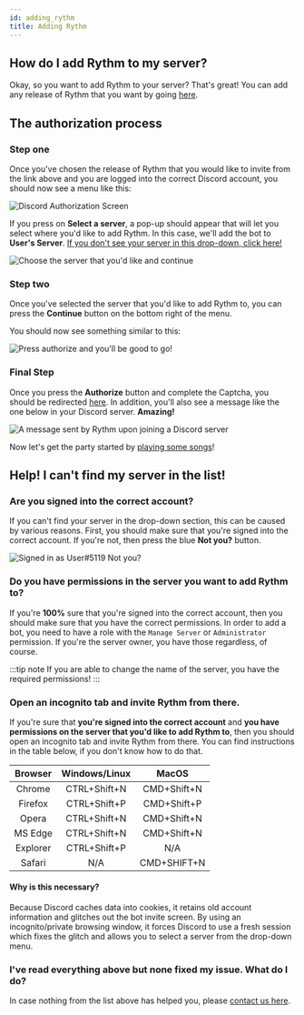```yaml
---
id: adding_rythm
title: Adding Rythm
---
```


## How do I add Rythm to my server?

Okay, so you want to add Rythm to your server? That's great! You can add any release of Rythm that you want by going [here](https://rythmbot.co/releases). 

## The authorization process

### Step one

Once you've chosen the release of Rythm that you would like to invite from the link above and you are logged into the correct Discord account, you should now see a menu like this:

![Discord Authorization Screen](/img/docs/adding/discord-oauth2-1.png)

If you press on **Select a server**, a pop-up should appear that will let you select where you'd like to add Rythm. In this case, we'll add the bot to **User's Server**. [If you don't see your server in this drop-down, click here!](#help-i-cant-find-my-server-in-the-list)

![Choose the server that you'd like and continue](/img/docs/adding/discord-oauth2-2.png)

### Step two

Once you've selected the server that you'd like to add Rythm to, you can press the **Continue** button on the bottom right of the menu.

You should now see something similar to this:

![Press authorize and you'll be good to go!](/img/docs/adding/discord-oauth2-3.png)

### Final Step

Once you press the **Authorize** button and complete the Captcha, you should be redirected [here](https://rythmbot.co/thanks). In addition, you'll also see a message like the one below in your Discord server. **Amazing!**

![A message sent by Rythm upon joining a Discord server](/img/docs/adding/thank-you-message.png)

Now let's get the party started by [playing some songs](/play_song)!

## Help! I can't find my server in the list!

### Are you signed into the correct account?

If you can't find your server in the drop-down section, this can be caused by various reasons. First, you should make sure that you're signed into the correct account. If you're not, then press the blue **Not you?** button.

![Signed in as User#5119 Not you?](/img/docs/adding/signed-in-as-example.png)

### Do you have permissions in the server you want to add Rythm to?

If you're **100%** sure that you're signed into the correct account, then you should make sure that you have the correct permissions. In order to add a bot, you need to have a role with the `Manage Server` or `Administrator` permission. If you're the server owner, you have those regardless, of course.

:::tip note 
If you are able to change the name of the server, you have the required permissions!
:::

### Open an incognito tab and invite Rythm from there.

If you're sure that **you're signed into the correct account** and **you have permissions on the server that you'd like to add Rythm to**, then you should open an incognito tab and invite Rythm from there. You can find instructions in the table below, if you don't know how to do that.
  
| Browser  | Windows/Linux | MacOS       |
|:--------:|:-------------:|:-----------:|
| Chrome   | CTRL+Shift+N  | CMD+Shift+N |
| Firefox  | CTRL+Shift+P  | CMD+Shift+P |
| Opera    | CTRL+Shift+N  | CMD+Shift+N |
| MS Edge  | CTRL+Shift+N  | CMD+Shift+N |
| Explorer | CTRL+Shift+P  | N/A         |
| Safari   | N/A           | CMD+SHIFT+N |

#### Why is this necessary?

Because Discord caches data into cookies, it retains old account information and glitches out the bot invite screen. By using an incognito/private browsing window, it forces Discord to use a fresh session which fixes the glitch and allows you to select a server from the drop-down menu.

### I've read everything above but none fixed my issue. What do I do?

In case nothing from the list above has helped you, please [contact us here](https://rythmbot.co/contact).
